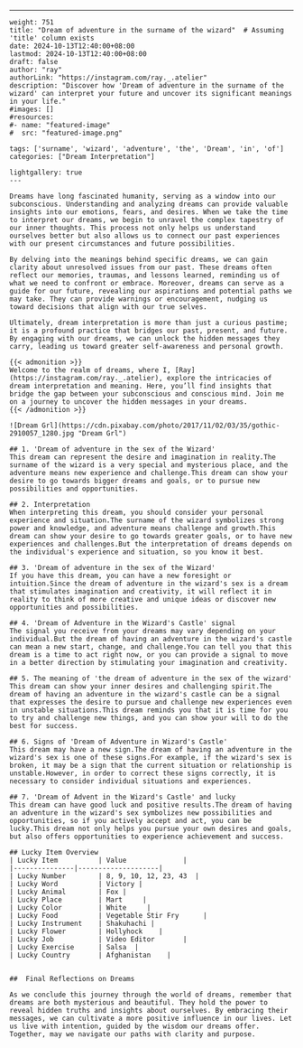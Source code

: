 ---
    weight: 751
    title: "Dream of adventure in the surname of the wizard"  # Assuming 'title' column exists
    date: 2024-10-13T12:40:00+08:00
    lastmod: 2024-10-13T12:40:00+08:00
    draft: false
    author: "ray"
    authorLink: "https://instagram.com/ray._.atelier"
    description: "Discover how 'Dream of adventure in the surname of the wizard' can interpret your future and uncover its significant meanings in your life."
    #images: []
    #resources:
    #- name: "featured-image"
    #  src: "featured-image.png"
    
    tags: ['surname', 'wizard', 'adventure', 'the', 'Dream', 'in', 'of']
    categories: ["Dream Interpretation"]
    
    lightgallery: true
    ---
    
    Dreams have long fascinated humanity, serving as a window into our subconscious. Understanding and analyzing dreams can provide valuable insights into our emotions, fears, and desires. When we take the time to interpret our dreams, we begin to unravel the complex tapestry of our inner thoughts. This process not only helps us understand ourselves better but also allows us to connect our past experiences with our present circumstances and future possibilities.
    
    By delving into the meanings behind specific dreams, we can gain clarity about unresolved issues from our past. These dreams often reflect our memories, traumas, and lessons learned, reminding us of what we need to confront or embrace. Moreover, dreams can serve as a guide for our future, revealing our aspirations and potential paths we may take. They can provide warnings or encouragement, nudging us toward decisions that align with our true selves.
    
    Ultimately, dream interpretation is more than just a curious pastime; it is a profound practice that bridges our past, present, and future. By engaging with our dreams, we can unlock the hidden messages they carry, leading us toward greater self-awareness and personal growth.
    
    {{< admonition >}}
    Welcome to the realm of dreams, where I, [Ray](https://instagram.com/ray._.atelier), explore the intricacies of dream interpretation and meaning. Here, you’ll find insights that bridge the gap between your subconscious and conscious mind. Join me on a journey to uncover the hidden messages in your dreams.
    {{< /admonition >}}
    
    ![Dream Grl](https://cdn.pixabay.com/photo/2017/11/02/03/35/gothic-2910057_1280.jpg "Dream Grl")
    
    ## 1. 'Dream of adventure in the sex of the Wizard'
    This dream can represent the desire and imagination in reality.The surname of the wizard is a very special and mysterious place, and the adventure means new experience and challenge.This dream can show your desire to go towards bigger dreams and goals, or to pursue new possibilities and opportunities.
    
    ## 2. Interpretation
    When interpreting this dream, you should consider your personal experience and situation.The surname of the wizard symbolizes strong power and knowledge, and adventure means challenge and growth.This dream can show your desire to go towards greater goals, or to have new experiences and challenges.But the interpretation of dreams depends on the individual's experience and situation, so you know it best.
    
    ## 3. 'Dream of adventure in the sex of the Wizard'
    If you have this dream, you can have a new foresight or intuition.Since the dream of adventure in the wizard's sex is a dream that stimulates imagination and creativity, it will reflect it in reality to think of more creative and unique ideas or discover new opportunities and possibilities.
    
    ## 4. 'Dream of Adventure in the Wizard's Castle' signal
    The signal you receive from your dreams may vary depending on your individual.But the dream of having an adventure in the wizard's castle can mean a new start, change, and challenge.You can tell you that this dream is a time to act right now, or you can provide a signal to move in a better direction by stimulating your imagination and creativity.
    
    ## 5. The meaning of 'the dream of adventure in the sex of the wizard'
    This dream can show your inner desires and challenging spirit.The dream of having an adventure in the wizard's castle can be a signal that expresses the desire to pursue and challenge new experiences even in unstable situations.This dream reminds you that it is time for you to try and challenge new things, and you can show your will to do the best for success.
    
    ## 6. Signs of 'Dream of Adventure in Wizard's Castle'
    This dream may have a new sign.The dream of having an adventure in the wizard's sex is one of these signs.For example, if the wizard's sex is broken, it may be a sign that the current situation or relationship is unstable.However, in order to correct these signs correctly, it is necessary to consider individual situations and experiences.
    
    ## 7. 'Dream of Advent in the Wizard's Castle' and lucky
    This dream can have good luck and positive results.The dream of having an adventure in the wizard's sex symbolizes new possibilities and opportunities, so if you actively accept and act, you can be lucky.This dream not only helps you pursue your own desires and goals, but also offers opportunities to experience achievement and success.
    
    ## Lucky Item Overview
    | Lucky Item          | Value              |
    |---------------|--------------------|
    | Lucky Number        | 8, 9, 10, 12, 23, 43  |
    | Lucky Word          | Victory |
    | Lucky Animal        | Fox |
    | Lucky Place         | Mart     |
    | Lucky Color         | White     |
    | Lucky Food          | Vegetable Stir Fry      |
    | Lucky Instrument    | Shakuhachi |
    | Lucky Flower        | Hollyhock    |
    | Lucky Job           | Video Editor       |
    | Lucky Exercise      | Salsa  |
    | Lucky Country       | Afghanistan    |
    
    
    ##  Final Reflections on Dreams
    
    As we conclude this journey through the world of dreams, remember that dreams are both mysterious and beautiful. They hold the power to reveal hidden truths and insights about ourselves. By embracing their messages, we can cultivate a more positive influence in our lives. Let us live with intention, guided by the wisdom our dreams offer. Together, may we navigate our paths with clarity and purpose.
    